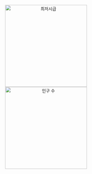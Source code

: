 <p align="center">
  <img src="https://github.com/user-attachments/assets/f3767c56-043a-4f92-ba15-953210e57478" height="270" alt="최저시급" />
  <img src="https://github.com/skwnddp/skwnddp/assets/119595705/e5175c1d-6e32-4484-a942-d03c12f6ef7c" height="270" alt="인구 수"/>
</p>
